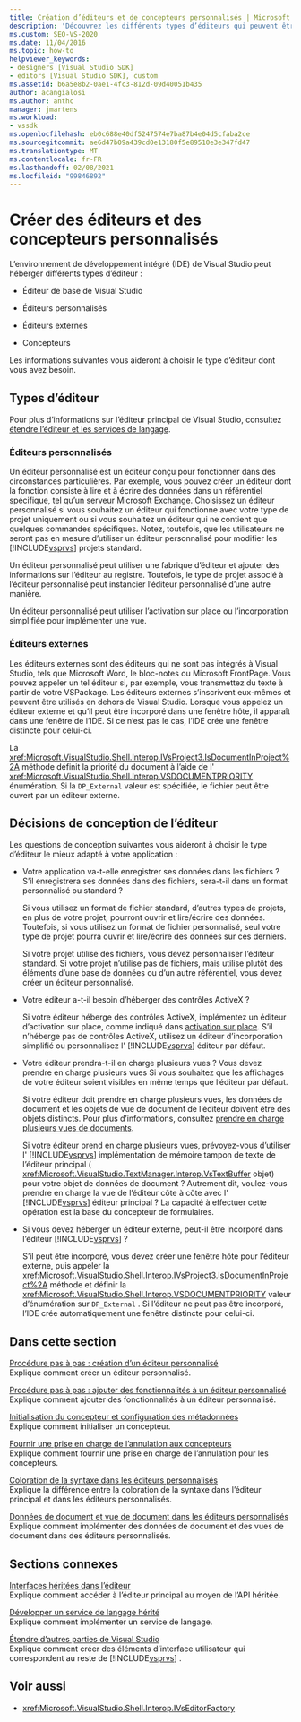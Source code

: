 ```yaml
---
title: Création d’éditeurs et de concepteurs personnalisés | Microsoft Docs
description: 'Découvrez les différents types d’éditeurs qui peuvent être hébergés par l’IDE de Visual Studio : l’éditeur principal, les éditeurs personnalisés, les éditeurs externes et les concepteurs.'
ms.custom: SEO-VS-2020
ms.date: 11/04/2016
ms.topic: how-to
helpviewer_keywords:
- designers [Visual Studio SDK]
- editors [Visual Studio SDK], custom
ms.assetid: b6a5e8b2-0ae1-4fc3-812d-09d40051b435
author: acangialosi
ms.author: anthc
manager: jmartens
ms.workload:
- vssdk
ms.openlocfilehash: eb0c688e40df5247574e7ba87b4e04d5cfaba2ce
ms.sourcegitcommit: ae6d47b09a439cd0e13180f5e89510e3e347fd47
ms.translationtype: MT
ms.contentlocale: fr-FR
ms.lasthandoff: 02/08/2021
ms.locfileid: "99846892"
---
```

# <a name="create-custom-editors-and-designers"></a>Créer des éditeurs et des concepteurs personnalisés

L’environnement de développement intégré (IDE) de Visual Studio peut héberger différents types d’éditeur :

- Éditeur de base de Visual Studio

- Éditeurs personnalisés

- Éditeurs externes

- Concepteurs

Les informations suivantes vous aideront à choisir le type d’éditeur dont vous avez besoin.

## <a name="types-of-editor"></a>Types d’éditeur

Pour plus d’informations sur l’éditeur principal de Visual Studio, consultez [étendre l’éditeur et les services de langage](../extensibility/extending-the-editor-and-language-services.md).

### <a name="custom-editors"></a>Éditeurs personnalisés
 Un éditeur personnalisé est un éditeur conçu pour fonctionner dans des circonstances particulières. Par exemple, vous pouvez créer un éditeur dont la fonction consiste à lire et à écrire des données dans un référentiel spécifique, tel qu’un serveur Microsoft Exchange. Choisissez un éditeur personnalisé si vous souhaitez un éditeur qui fonctionne avec votre type de projet uniquement ou si vous souhaitez un éditeur qui ne contient que quelques commandes spécifiques. Notez, toutefois, que les utilisateurs ne seront pas en mesure d’utiliser un éditeur personnalisé pour modifier les [!INCLUDE[vsprvs](../code-quality/includes/vsprvs_md.md)] projets standard.

 Un éditeur personnalisé peut utiliser une fabrique d’éditeur et ajouter des informations sur l’éditeur au registre. Toutefois, le type de projet associé à l’éditeur personnalisé peut instancier l’éditeur personnalisé d’une autre manière.

 Un éditeur personnalisé peut utiliser l’activation sur place ou l’incorporation simplifiée pour implémenter une vue.

### <a name="external-editors"></a>Éditeurs externes
 Les éditeurs externes sont des éditeurs qui ne sont pas intégrés à Visual Studio, tels que Microsoft Word, le bloc-notes ou Microsoft FrontPage. Vous pouvez appeler un tel éditeur si, par exemple, vous transmettez du texte à partir de votre VSPackage. Les éditeurs externes s’inscrivent eux-mêmes et peuvent être utilisés en dehors de Visual Studio. Lorsque vous appelez un éditeur externe et qu’il peut être incorporé dans une fenêtre hôte, il apparaît dans une fenêtre de l’IDE. Si ce n’est pas le cas, l’IDE crée une fenêtre distincte pour celui-ci.

 La <xref:Microsoft.VisualStudio.Shell.Interop.IVsProject3.IsDocumentInProject%2A> méthode définit la priorité du document à l’aide de l' <xref:Microsoft.VisualStudio.Shell.Interop.VSDOCUMENTPRIORITY> énumération. Si la `DP_External` valeur est spécifiée, le fichier peut être ouvert par un éditeur externe.

## <a name="editor-design-decisions"></a>Décisions de conception de l’éditeur
 Les questions de conception suivantes vous aideront à choisir le type d’éditeur le mieux adapté à votre application :

- Votre application va-t-elle enregistrer ses données dans les fichiers ? S’il enregistrera ses données dans des fichiers, sera-t-il dans un format personnalisé ou standard ?

   Si vous utilisez un format de fichier standard, d’autres types de projets, en plus de votre projet, pourront ouvrir et lire/écrire des données. Toutefois, si vous utilisez un format de fichier personnalisé, seul votre type de projet pourra ouvrir et lire/écrire des données sur ces derniers.

   Si votre projet utilise des fichiers, vous devez personnaliser l’éditeur standard. Si votre projet n’utilise pas de fichiers, mais utilise plutôt des éléments d’une base de données ou d’un autre référentiel, vous devez créer un éditeur personnalisé.

- Votre éditeur a-t-il besoin d’héberger des contrôles ActiveX ?

   Si votre éditeur héberge des contrôles ActiveX, implémentez un éditeur d’activation sur place, comme indiqué dans [activation sur place](/previous-versions/visualstudio/visual-studio-2015/misc/in-place-activation?preserve-view=true&view=vs-2015). S’il n’héberge pas de contrôles ActiveX, utilisez un éditeur d’incorporation simplifié ou personnalisez l' [!INCLUDE[vsprvs](../code-quality/includes/vsprvs_md.md)] éditeur par défaut.

- Votre éditeur prendra-t-il en charge plusieurs vues ? Vous devez prendre en charge plusieurs vues Si vous souhaitez que les affichages de votre éditeur soient visibles en même temps que l’éditeur par défaut.

   Si votre éditeur doit prendre en charge plusieurs vues, les données de document et les objets de vue de document de l’éditeur doivent être des objets distincts. Pour plus d’informations, consultez [prendre en charge plusieurs vues de documents](../extensibility/supporting-multiple-document-views.md).

   Si votre éditeur prend en charge plusieurs vues, prévoyez-vous d’utiliser l' [!INCLUDE[vsprvs](../code-quality/includes/vsprvs_md.md)] implémentation de mémoire tampon de texte de l’éditeur principal ( <xref:Microsoft.VisualStudio.TextManager.Interop.VsTextBuffer> objet) pour votre objet de données de document ? Autrement dit, voulez-vous prendre en charge la vue de l’éditeur côte à côte avec l' [!INCLUDE[vsprvs](../code-quality/includes/vsprvs_md.md)] éditeur principal ? La capacité à effectuer cette opération est la base du concepteur de formulaires.

- Si vous devez héberger un éditeur externe, peut-il être incorporé dans l’éditeur [!INCLUDE[vsprvs](../code-quality/includes/vsprvs_md.md)] ?

   S’il peut être incorporé, vous devez créer une fenêtre hôte pour l’éditeur externe, puis appeler la <xref:Microsoft.VisualStudio.Shell.Interop.IVsProject3.IsDocumentInProject%2A> méthode et définir la <xref:Microsoft.VisualStudio.Shell.Interop.VSDOCUMENTPRIORITY> valeur d’énumération sur `DP_External` . Si l’éditeur ne peut pas être incorporé, l’IDE crée automatiquement une fenêtre distincte pour celui-ci.

## <a name="in-this-section"></a>Dans cette section

[Procédure pas à pas : création d’un éditeur personnalisé](../extensibility/walkthrough-creating-a-custom-editor.md)\
Explique comment créer un éditeur personnalisé.

[Procédure pas à pas : ajouter des fonctionnalités à un éditeur personnalisé](../extensibility/walkthrough-adding-features-to-a-custom-editor.md)\
Explique comment ajouter des fonctionnalités à un éditeur personnalisé.

[Initialisation du concepteur et configuration des métadonnées](../extensibility/designer-initialization-and-metadata-configuration.md)\
Explique comment initialiser un concepteur.

[Fournir une prise en charge de l’annulation aux concepteurs](../extensibility/supplying-undo-support-to-designers.md)\
Explique comment fournir une prise en charge de l’annulation pour les concepteurs.

[Coloration de la syntaxe dans les éditeurs personnalisés](../extensibility/syntax-coloring-in-custom-editors.md)\
Explique la différence entre la coloration de la syntaxe dans l’éditeur principal et dans les éditeurs personnalisés.

[Données de document et vue de document dans les éditeurs personnalisés](../extensibility/document-data-and-document-view-in-custom-editors.md)\
Explique comment implémenter des données de document et des vues de document dans des éditeurs personnalisés.

## <a name="related-sections"></a>Sections connexes

[Interfaces héritées dans l’éditeur](/previous-versions/visualstudio/visual-studio-2015/extensibility/legacy-interfaces-in-the-editor?preserve-view=true&view=vs-2015)\
Explique comment accéder à l’éditeur principal au moyen de l’API héritée.

[Développer un service de langage hérité](../extensibility/internals/developing-a-legacy-language-service.md)\
Explique comment implémenter un service de langage.

[Étendre d’autres parties de Visual Studio](../extensibility/extending-other-parts-of-visual-studio.md)\
Explique comment créer des éléments d’interface utilisateur qui correspondent au reste de [!INCLUDE[vsprvs](../code-quality/includes/vsprvs_md.md)] .

## <a name="see-also"></a>Voir aussi

- <xref:Microsoft.VisualStudio.Shell.Interop.IVsEditorFactory>
